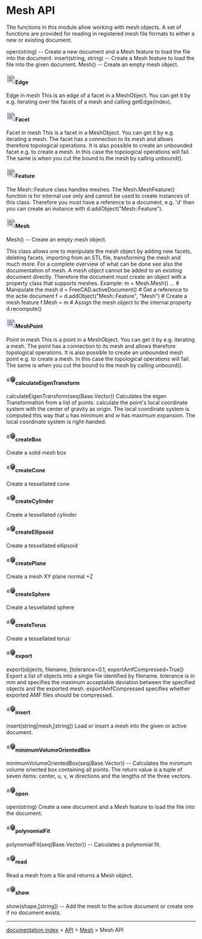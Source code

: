 # Mesh API

The functions in this module allow working with mesh objects.
A set of functions are provided for reading in registered mesh
file formats to either a new or existing document.

open(string) -- Create a new document and a Mesh feature
                to load the file into the document.
insert(string, string) -- Create a Mesh feature to load
                          the file into the given document.
Mesh() -- Create an empty mesh object.





#### <img src="images/Type_enum.svg" style="max-width:24px;">Edge

Edge in mesh
This is an edge of a facet in a MeshObject. You can get it by e.g. iterating over the facets of a
mesh and calling getEdge(index).
        



#### <img src="images/Type_enum.svg" style="max-width:24px;">Facet

Facet in mesh
This is a facet in a MeshObject. You can get it by e.g. iterating a
mesh. The facet has a connection to its mesh and allows therefore
topological operations. It is also possible to create an unbounded facet e.g. to create
a mesh. In this case the topological operations will fail. The same is
when you cut the bound to the mesh by calling unbound().
		



#### <img src="images/Type_enum.svg" style="max-width:24px;">Feature

The Mesh::Feature class handles meshes.
The Mesh.MeshFeature() function is for internal use only and cannot be used to create instances of this class.
Therefore you must have a reference to a document, e.g. 'd' then you can create an instance with
d.addObject("Mesh::Feature").
			



#### <img src="images/Type_enum.svg" style="max-width:24px;">Mesh

Mesh() -- Create an empty mesh object.

This class allows one to manipulate the mesh object by adding new facets, deleting facets, importing from an STL file,
transforming the mesh and much more.
For a complete overview of what can be done see also the documentation of mesh.
A mesh object cannot be added to an existing document directly. Therefore the document must create an object
with a property class that supports meshes.
Example:
  m = Mesh.Mesh()
  ... # Manipulate the mesh
  d = FreeCAD.activeDocument() # Get a reference to the actie document
  f = d.addObject("Mesh::Feature", "Mesh") # Create a mesh feature
  f.Mesh = m # Assign the mesh object to the internal property
  d.recompute()



#### <img src="images/Type_enum.svg" style="max-width:24px;">MeshPoint

 Point in mesh
This is a point in a MeshObject. You can get it by e.g. iterating a
mesh. The point has a connection to its mesh and allows therefore 
topological operations. It is also possible to create an unbounded mesh point e.g. to create
a mesh. In this case the topological operations will fail. The same is
when you cut the bound to the mesh by calling unbound().
	  



#### <img src="images/type_method.svg" style="max-width:24px;">calculateEigenTransform

calculateEigenTransform(seq(Base.Vector))
Calculates the eigen Transformation from a list of points.
calculate the point's local coordinate system with the center
of gravity as origin. The local coordinate system is computed
this way that u has minimum and w has maximum expansion.
The local coordinate system is right-handed.




#### <img src="images/type_method.svg" style="max-width:24px;">createBox

Create a solid mesh box



#### <img src="images/type_method.svg" style="max-width:24px;">createCone

Create a tessellated cone



#### <img src="images/type_method.svg" style="max-width:24px;">createCylinder

Create a tessellated cylinder



#### <img src="images/type_method.svg" style="max-width:24px;">createEllipsoid

Create a tessellated ellipsoid



#### <img src="images/type_method.svg" style="max-width:24px;">createPlane

Create a mesh XY plane normal +Z



#### <img src="images/type_method.svg" style="max-width:24px;">createSphere

Create a tessellated sphere



#### <img src="images/type_method.svg" style="max-width:24px;">createTorus

Create a tessellated torus



#### <img src="images/type_method.svg" style="max-width:24px;">export

export(objects, filename, [tolerance=0.1, exportAmfCompressed=True])
Export a list of objects into a single file identified by filename.
tolerance is in mm and specifies the maximum acceptable deviation
between the specified objects and the exported mesh.
exportAmfCompressed specifies whether exported AMF files should be
compressed.




#### <img src="images/type_method.svg" style="max-width:24px;">insert

insert(string|mesh,[string])
Load or insert a mesh into the given or active document.



#### <img src="images/type_method.svg" style="max-width:24px;">minimumVolumeOrientedBox

minimumVolumeOrientedBox(seq(Base.Vector)) -- Calculates the minimum
volume oriented box containing all points. The return value is a
tuple of seven items:
    center, u, v, w directions and the lengths of the three vectors.




#### <img src="images/type_method.svg" style="max-width:24px;">open

open(string)
Create a new document and a Mesh feature to load the file into
the document.



#### <img src="images/type_method.svg" style="max-width:24px;">polynomialFit

polynomialFit(seq(Base.Vector)) -- Calculates a polynomial fit.



#### <img src="images/type_method.svg" style="max-width:24px;">read

Read a mesh from a file and returns a Mesh object.



#### <img src="images/type_method.svg" style="max-width:24px;">show

show(shape,[string]) -- Add the mesh to the active document or create one if no document exists.







---
[documentation index](../README.md) > [API](Category_API.md) > [Mesh](Mesh_Workbench.md) > Mesh API
